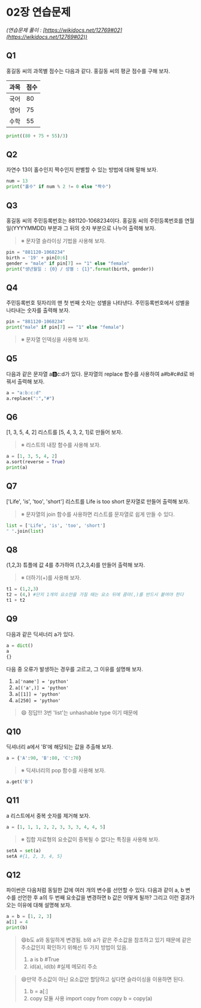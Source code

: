 # 02장 연습문제

_(연습문제 풀이 : [https://wikidocs.net/12769#02](https://wikidocs.net/12769#02))_

## Q1

홍길동 씨의 과목별 점수는 다음과 같다. 홍길동 씨의 평균 점수를 구해 보자.

| 과목 | 점수 |
| ---- | ---- |
| 국어 | 80   |
| 영어 | 75   |
| 수학 | 55   |

```python
print((80 + 75 + 55)/3)
```

## Q2

자연수 13이 홀수인지 짝수인지 판별할 수 있는 방법에 대해 말해 보자.

```python
num = 13
print("홀수" if num % 2 != 0 else "짝수")
```

## Q3

홍길동 씨의 주민등록번호는 881120-1068234이다. 홍길동 씨의 주민등록번호를 연월일(YYYYMMDD) 부분과 그 뒤의 숫자 부분으로 나누어 출력해 보자.

> ※ 문자열 슬라이싱 기법을 사용해 보자.

```python
pin = "881120-1068234"
birth = '19' + pin[0:6]
gender = "male" if pin[7] == "1" else "female"
print("생년월일 : {0} / 성별 : {1}".format(birth, gender))
```

## Q4

주민등록번호 뒷자리의 맨 첫 번째 숫자는 성별을 나타낸다. 주민등록번호에서 성별을 나타내는 숫자를 출력해 보자.

```python
pin = "881120-1068234"
print("male" if pin[7] == "1" else "female")
```

> ※ 문자열 인덱싱을 사용해 보자.

## Q5

다음과 같은 문자열 a:b:c:d가 있다. 문자열의 replace 함수를 사용하여 a#b#c#d로 바꿔서 출력해 보자.

```python
a = "a:b:c:d"
a.replace(":","#")
```

## Q6

[1, 3, 5, 4, 2] 리스트를 [5, 4, 3, 2, 1]로 만들어 보자.

> ※ 리스트의 내장 함수를 사용해 보자.

```python
a = [1, 3, 5, 4, 2]
a.sort(reverse = True)
print(a)
```

## Q7

['Life', 'is', 'too', 'short'] 리스트를 Life is too short 문자열로 만들어 출력해 보자.

> ※ 문자열의 join 함수를 사용하면 리스트를 문자열로 쉽게 만들 수 있다.

```python
list = ['Life', 'is', 'too', 'short']
" ".join(list)
```

## Q8

(1,2,3) 튜플에 값 4를 추가하여 (1,2,3,4)를 만들어 출력해 보자.

> ※ 더하기(+)를 사용해 보자.

```python
t1 = (1,2,3)
t2 = (4,) #단지 1개의 요소만을 가질 때는 요소 뒤에 콤마(,)를 반드시 붙여야 한다
t1 + t2
```

## Q9

다음과 같은 딕셔너리 a가 있다.

```python
a = dict()
a
{}
```

다음 중 오류가 발생하는 경우를 고르고, 그 이유를 설명해 보자.

1. `a['name'] = 'python'`
2. `a[('a',)] = 'python'`
3. `a[[1]] = 'python'`
4. `a[250] = 'python'`

> 😄 정답!!! 3번 'list'는 unhashable type 이기 때문에

## Q10

딕셔너리 a에서 'B'에 해당되는 값을 추출해 보자.

```python
a = {'A':90, 'B':80, 'C':70}
```

> ※ 딕셔너리의 pop 함수를 사용해 보자.

```python
a.get('B')
```

## Q11

a 리스트에서 중복 숫자를 제거해 보자.

```python
a = [1, 1, 1, 2, 2, 3, 3, 3, 4, 4, 5]
```

> ※ 집합 자료형의 요솟값이 중복될 수 없다는 특징을 사용해 보자.

```python
setA = set(a)
setA #{1, 2, 3, 4, 5}
```

## Q12

파이썬은 다음처럼 동일한 값에 여러 개의 변수를 선언할 수 있다. 다음과 같이 a, b 변수를 선언한 후 a의 두 번째 요솟값을 변경하면 b 값은 어떻게 될까? 그리고 이런 결과가 오는 이유에 대해 설명해 보자.

```python
a = b = [1, 2, 3]
a[1] = 4
print(b)
```

> 😄b도 a와 동일하게 변경됨. b와 a가 같은 주소값을 참조하고 있기 때문에
> 같은 주소값인지 확인하기 위해선 두 가지 방법이 있음.
>
> 1. a is b #True
> 2. id(a), id(b) #실제 메모리 주소

> 😄만약 주소값이 아닌 요소값만 할당하고 싶다면 슬라이싱을 이용하면 된다.
>
> 1. b = a[:]
> 2. copy 모듈 사용 import copy from copy b = copy(a)
